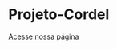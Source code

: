 # Projeto-Cordel
<a href="https://eduardooliveiras.github.io/Projeto-Cordel/index.html" target="_Black">Acesse nossa página</a>
 
